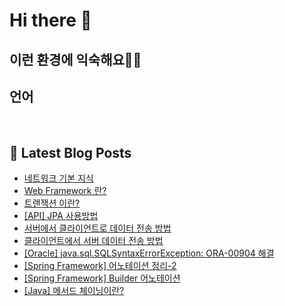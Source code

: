 # Hi there 👋

## 이런 환경에 익숙해요✍🏼

## 언어

<p>
  <img alt="" src= "https://img.shields.io/badge/JavaScript-F7DF1E?style=flat-square&logo=JavaScript&logoColor=white"/> 
  <img alt="" src= "https://img.shields.io/badge/TypeScript-black?logo=typescript&logoColor=blue"/>
</p>

## 📕 Latest Blog Posts

<ul><li><a href='https://o-ohi-code.tistory.com/46' target='_blank'>네트워크 기본 지식</a></li><li><a href='https://o-ohi-code.tistory.com/45' target='_blank'>Web Framework 란?</a></li><li><a href='https://o-ohi-code.tistory.com/44' target='_blank'>트랜잭션 이란?</a></li><li><a href='https://o-ohi-code.tistory.com/43' target='_blank'>[API] JPA 사용방법</a></li><li><a href='https://o-ohi-code.tistory.com/42' target='_blank'>서버에서 클라이언트로 데이터 전송 방법</a></li><li><a href='https://o-ohi-code.tistory.com/41' target='_blank'>클라이언트에서 서버 데이터 전송 방법</a></li><li><a href='https://o-ohi-code.tistory.com/40' target='_blank'>[Oracle] java.sql.SQLSyntaxErrorException: ORA-00904 해결</a></li><li><a href='https://o-ohi-code.tistory.com/39' target='_blank'>[Spring Framework] 어노테이션 정리-2</a></li><li><a href='https://o-ohi-code.tistory.com/38' target='_blank'>[Spring Framework] Builder 어노테이션</a></li><li><a href='https://o-ohi-code.tistory.com/37' target='_blank'>[Java] 메서드 체이닝이란?</a></li></ul>